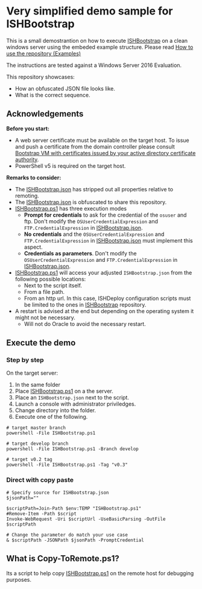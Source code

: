 # Very simplified demo sample for ISHBootstrap

This is a small demostrantion on how to execute [ISHBootstrap](https://github.com/Sarafian/ISHBootstrap) on a clean windows server using the embeded example structure. 
Please read [How to use the repository (Examples)](https://github.com/Sarafian/ISHBootstrap/blob/master/Topics/How%20to%20use%20the%20repository%20(Examples).md) 

The instructions are tested against a Windows Server 2016 Evaluation. 

This repository showcases:
- How an obfuscated JSON file looks like. 
- What is the correct sequence.

## Acknowledgements

**Before you start:** 

- A web server certificate must be available on the target host. To issue and push a certificate from the domain controller please consult [Bootstrap VM with certificates issued by your active directory certificate authority](https://sarafian.github.io/post/powershell/active-directory-issue-certificate-for-vm/).
- PowerShell v5 is required on the target host.

**Remarks to consider:** 

- The [ISHBootstrap.json](ISHBootstrap.json) has stripped out all properties relative to remoting.
- The [ISHBootstrap.json](ISHBootstrap.json) is obfuscated to share this repository.
- [ISHBootstrap.ps1](ISHBootstrap.ps1) has three execution modes
  - **Prompt for credentials** to ask for the credential of the `osuser` and ftp. Don't modify the `OSUserCredentialExpression` and `FTP.CredentialExpression` in [ISHBootstrap.json](ISHBootstrap.json).
  - **No credentials** and the `OSUserCredentialExpression` and `FTP.CredentialExpression` in [ISHBootstrap.json](ISHBootstrap.json) must implement this aspect.
  - **Credentials as parameters**. Don't modify the `OSUserCredentialExpression` and `FTP.CredentialExpression` in [ISHBootstrap.json](ISHBootstrap.json).
- [ISHBootstrap.ps1](ISHBootstrap.ps1) will access your adjusted `ISHBootstrap.json` from the following possible locations:
  - Next to the script itself.
  - From a file path.
  - From an http url. In this case, ISHDeploy configuration scripts must be limited to the ones in [ISHBootstrap](https://github.com/Sarafian/ISHBootstrap) repository.
- A restart is advised at the end but depending on the operating system it might not be necessary.
  - Will not do Oracle to avoid the necessary restart.

## Execute the demo 

### Step by step

On the target server:
1. In the same folder
  1. Place [ISHBootstrap.ps1](ISHBootstrap.ps1) on a the server.
  1. Place an `ISHBootstrap.json` next to the script.
1. Launch a console with administrator priviledges.
1. Change directory into the folder.
1. Execute one of the following.

```
# target master branch
powershell -File ISHBootstrap.ps1

# target develop branch
powershell -File ISHBootstrap.ps1 -Branch develop  

# target v0.2 tag
powershell -File ISHBootstrap.ps1 -Tag "v0.3"  
```

### Direct with copy paste 

```
# Specify source for ISHBootstrap.json
$jsonPath=""

$scriptPath=Join-Path $env:TEMP "ISHBootstrap.ps1"
#Remove-Item -Path $script
Invoke-WebRequest -Uri $scriptUrl -UseBasicParsing -OutFile $scriptPath

# Change the parameter do match your use case
& $scriptPath -JSONPath $jsonPath -PromptCredential
```

## What is Copy-ToRemote.ps1?

Its a script to help copy [ISHBootstrap.ps1](ISHBootstrap.ps1) on the remote host for debugging purposes. 